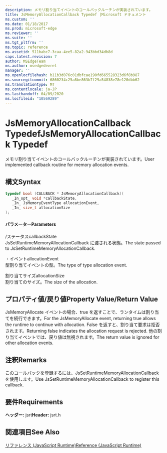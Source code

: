 ```yaml
---
description: メモリ割り当てイベントのコールバックルーチンが実装されています。
title: JsMemoryAllocationCallback Typedef |Microsoft ドキュメント
ms.custom: ''
ms.date: 01/18/2017
ms.prod: microsoft-edge
ms.reviewer: ''
ms.suite: ''
ms.tgt_pltfrm: ''
ms.topic: reference
ms.assetid: 511babc7-3caa-4ee5-82a2-943bbd34db8d
caps.latest.revision: 7
author: MSEdgeTeam
ms.author: msedgedevrel
manager: ''
ms.openlocfilehash: b11b3d076c01dbfcae190fd665528323d6f8b987
ms.sourcegitcommit: 6860234c25a8be863b7f29a54838e78e120dbb62
ms.translationtype: MT
ms.contentlocale: ja-JP
ms.lasthandoff: 04/09/2020
ms.locfileid: "10569289"
---
```

# <span data-ttu-id="747aa-103">JsMemoryAllocationCallback Typedef</span><span class="sxs-lookup"><span data-stu-id="747aa-103">JsMemoryAllocationCallback Typedef</span></span>
<span data-ttu-id="747aa-104">メモリ割り当てイベントのコールバックルーチンが実装されています。</span><span class="sxs-lookup"><span data-stu-id="747aa-104">User implemented callback routine for memory allocation events.</span></span>  
  
## <span data-ttu-id="747aa-105">構文</span><span class="sxs-lookup"><span data-stu-id="747aa-105">Syntax</span></span>  
  
```cpp  
typedef bool (CALLBACK * JsMemoryAllocationCallback)(  
   _In_opt_ void *callbackState,  
   _In_ JsMemoryEventType allocationEvent,  
   _In_ size_t allocationSize  
);  
```  
  
#### <span data-ttu-id="747aa-106">パラメーター</span><span class="sxs-lookup"><span data-stu-id="747aa-106">Parameters</span></span>  
 <span data-ttu-id="747aa-107">/ステータス</span><span class="sxs-lookup"><span data-stu-id="747aa-107">callbackState</span></span>  
 <span data-ttu-id="747aa-108">JsSetRuntimeMemoryAllocationCallback に渡される状態。</span><span class="sxs-lookup"><span data-stu-id="747aa-108">The state passed to JsSetRuntimeMemoryAllocationCallback.</span></span>  
  
 <span data-ttu-id="747aa-109">・イベント</span><span class="sxs-lookup"><span data-stu-id="747aa-109">allocationEvent</span></span>  
 <span data-ttu-id="747aa-110">型割り当てイベントの型。</span><span class="sxs-lookup"><span data-stu-id="747aa-110">The type of type allocation event.</span></span>  
  
 <span data-ttu-id="747aa-111">割り当てサイズ</span><span class="sxs-lookup"><span data-stu-id="747aa-111">allocationSize</span></span>  
 <span data-ttu-id="747aa-112">割り当てのサイズ。</span><span class="sxs-lookup"><span data-stu-id="747aa-112">The size of the allocation.</span></span>  
  
## <span data-ttu-id="747aa-113">プロパティ値/戻り値</span><span class="sxs-lookup"><span data-stu-id="747aa-113">Property Value/Return Value</span></span>  
 <span data-ttu-id="747aa-114">JsMemoryAllocate イベントの場合、true を返すことで、ランタイムは割り当てを続行できます。</span><span class="sxs-lookup"><span data-stu-id="747aa-114">For the JsMemoryAllocate event, returning true allows the runtime to continue with allocation.</span></span> <span data-ttu-id="747aa-115">False を返すと、割り当て要求は拒否されます。</span><span class="sxs-lookup"><span data-stu-id="747aa-115">Returning false indicates the allocation request is rejected.</span></span> <span data-ttu-id="747aa-116">他の割り当てイベントでは、戻り値は無視されます。</span><span class="sxs-lookup"><span data-stu-id="747aa-116">The return value is ignored for other allocation events.</span></span>  
  
## <span data-ttu-id="747aa-117">注釈</span><span class="sxs-lookup"><span data-stu-id="747aa-117">Remarks</span></span>  
 <span data-ttu-id="747aa-118">このコールバックを登録するには、JsSetRuntimeMemoryAllocationCallback を使用します。</span><span class="sxs-lookup"><span data-stu-id="747aa-118">Use JsSetRuntimeMemoryAllocationCallback to register this callback.</span></span>  
  
## <span data-ttu-id="747aa-119">要件</span><span class="sxs-lookup"><span data-stu-id="747aa-119">Requirements</span></span>  
 <span data-ttu-id="747aa-120">**ヘッダー:** jsrt</span><span class="sxs-lookup"><span data-stu-id="747aa-120">**Header:** jsrt.h</span></span>  
  
## <span data-ttu-id="747aa-121">関連項目</span><span class="sxs-lookup"><span data-stu-id="747aa-121">See Also</span></span>  
 [<span data-ttu-id="747aa-122">リファレンス (JavaScript Runtime)</span><span class="sxs-lookup"><span data-stu-id="747aa-122">Reference (JavaScript Runtime)</span></span>](../chakra-hosting/reference-javascript-runtime.md)